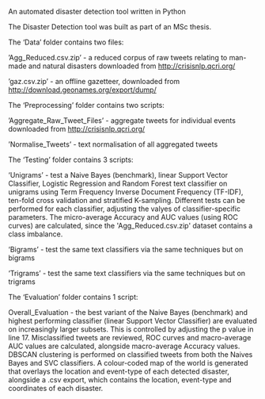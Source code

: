 An automated disaster detection tool written in Python

The Disaster Detection tool was built as part of an MSc thesis.

The ‘Data’ folder contains two files:

’Agg_Reduced.csv.zip’ - a reduced corpus of raw tweets relating to man-made and natural disasters downloaded from
http://crisisnlp.qcri.org/

’gaz.csv.zip’ - an offline gazetteer, downloaded from http://download.geonames.org/export/dump/

The ‘Preprocessing’ folder contains two scripts:

’Aggregate_Raw_Tweet_Files’ - aggregate tweets for individual events downloaded from http://crisisnlp.qcri.org/

’Normalise_Tweets’ - text normalisation of all aggregated tweets

The ‘Testing’ folder contains 3 scripts:

‘Unigrams’ - test a Naive Bayes (benchmark), linear Support Vector Classifier, Logistic Regression and Random Forest text classifier
on unigrams using Term Frequency Inverse Document Frequency (TF-IDF), ten-fold cross validation and stratified K-sampling. Different 
tests can be performed for each classifier, adjusting the valyes of classifier-specific parameters. The micro-average Accuracy and 
AUC values (using ROC curves) are calculated, since the 'Agg_Reduced.csv.zip' dataset contains a class imbalance.

‘Bigrams’ - test the same text classifiers via the same techniques but on bigrams

‘Trigrams’ - test the same text classifiers via the same techniques but on trigrams

The ‘Evaluation’ folder contains 1 script:

Overall_Evaluation - the best variant of the Naive Bayes (benchmark) and highest performing classifier (linear Support Vector Classifier)
are evaluated on increasingly larger subsets. This is controlled by adjusting the p value in line 17. Misclassified tweets are reviewed,
ROC curves and macro-average AUC values are calculated, alongside macro-average Accuracy values. DBSCAN clustering is performed on 
classified tweets from both the Naives Bayes and SVC classifiers. A colour-coded map of the world is generated that overlays the 
location and event-type of each detected disaster, alongside a .csv export, which contains the location, event-type and coordinates 
of each disaster.

